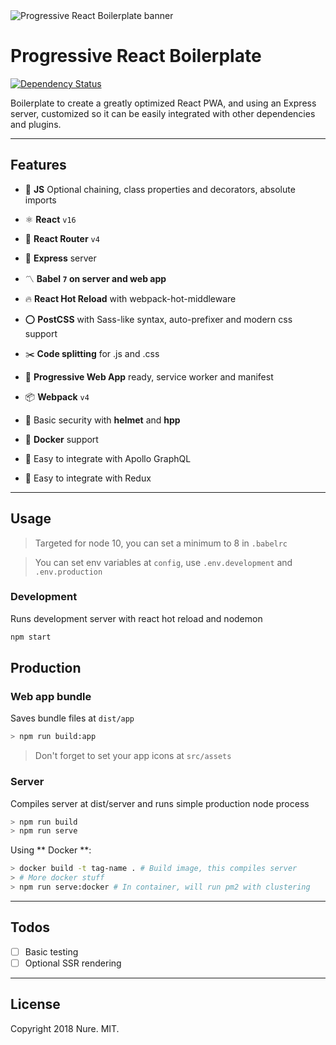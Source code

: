 <img src="https://raw.githubusercontent.com/nuremx/react-boilerplate/master/.github/banner.png" align="center" alt="Progressive React Boilerplate banner" />

# Progressive React Boilerplate

[![Dependency Status][daviddm-img]][daviddm-url]

Boilerplate to create a greatly optimized React PWA, and using an Express server, customized so it can be easily integrated with other dependencies and plugins.

---

## Features

- 💛 **JS** Optional chaining, class properties and decorators, absolute imports
- ⚛️ **React** `v16`
- 🔄 **React Router** `v4`
- 💠 **Express** server
- 〽️ **Babel `7` on server and web app**
- 🔥 **React Hot Reload** with webpack-hot-middleware
- ⭕️ **PostCSS** with Sass-like syntax, auto-prefixer and modern css support
- ✂️ **Code splitting** for .js and .css
- 📱 **Progressive Web App** ready, service worker and manifest
- 📦 **Webpack** `v4`
- 👮 Basic security with **helmet** and **hpp**
- 🐳 **Docker** support

- 🌸 Easy to integrate with Apollo GraphQL
- 💜 Easy to integrate with Redux

---

## Usage

> Targeted for node 10, you can set a minimum to 8 in `.babelrc`

> You can set env variables at `config`, use `.env.development` and `.env.production`

### Development

Runs development server with react hot reload and nodemon

```bash
npm start
```

## Production

### Web app bundle

Saves bundle files at `dist/app`

```bash
> npm run build:app
```

> Don't forget to set your app icons at `src/assets`

### Server

Compiles server at dist/server and runs simple production node process

```bash
> npm run build
> npm run serve
```

Using ** Docker **:

```bash
> docker build -t tag-name . # Build image, this compiles server
> # More docker stuff
> npm run serve:docker # In container, will run pm2 with clustering
```

---

## Todos

- [ ] Basic testing
- [ ] Optional SSR rendering

---

## License

Copyright 2018 Nure. MIT.

[daviddm-img]: https://david-dm.org/nuremx/react-boilerplate.svg
[daviddm-url]: https://david-dm.org/nuremx/react-boilerplate
